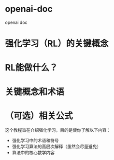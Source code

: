 # openai-doc
openai doc
# 强化学习（RL）的关键概念

# RL能做什么？
# 关键概念和术语
# （可选）相关公式
这个教程旨在介绍强化学习，目的是使你了解以下内容：
   * 强化学习中的术语和符号
   * 强化学习算法的高层次解释（虽然会尽量避免）
   * 算法中的核心数学内容
